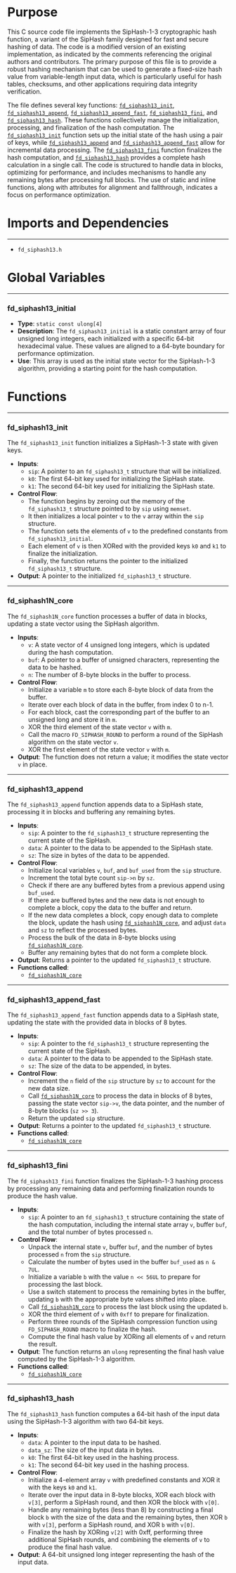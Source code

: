 # Purpose
This C source code file implements the SipHash-1-3 cryptographic hash function, a variant of the SipHash family designed for fast and secure hashing of data. The code is a modified version of an existing implementation, as indicated by the comments referencing the original authors and contributors. The primary purpose of this file is to provide a robust hashing mechanism that can be used to generate a fixed-size hash value from variable-length input data, which is particularly useful for hash tables, checksums, and other applications requiring data integrity verification.

The file defines several key functions: [`fd_siphash13_init`](#fd_siphash13_init), [`fd_siphash13_append`](#fd_siphash13_append), [`fd_siphash13_append_fast`](#fd_siphash13_append_fast), [`fd_siphash13_fini`](#fd_siphash13_fini), and [`fd_siphash13_hash`](#fd_siphash13_hash). These functions collectively manage the initialization, processing, and finalization of the hash computation. The [`fd_siphash13_init`](#fd_siphash13_init) function sets up the initial state of the hash using a pair of keys, while [`fd_siphash13_append`](#fd_siphash13_append) and [`fd_siphash13_append_fast`](#fd_siphash13_append_fast) allow for incremental data processing. The [`fd_siphash13_fini`](#fd_siphash13_fini) function finalizes the hash computation, and [`fd_siphash13_hash`](#fd_siphash13_hash) provides a complete hash calculation in a single call. The code is structured to handle data in blocks, optimizing for performance, and includes mechanisms to handle any remaining bytes after processing full blocks. The use of static and inline functions, along with attributes for alignment and fallthrough, indicates a focus on performance optimization.
# Imports and Dependencies

---
- `fd_siphash13.h`


# Global Variables

---
### fd\_siphash13\_initial
- **Type**: `static const ulong[4]`
- **Description**: The `fd_siphash13_initial` is a static constant array of four unsigned long integers, each initialized with a specific 64-bit hexadecimal value. These values are aligned to a 64-byte boundary for performance optimization.
- **Use**: This array is used as the initial state vector for the SipHash-1-3 algorithm, providing a starting point for the hash computation.


# Functions

---
### fd\_siphash13\_init<!-- {{#callable:fd_siphash13_init}} -->
The `fd_siphash13_init` function initializes a SipHash-1-3 state with given keys.
- **Inputs**:
    - `sip`: A pointer to an `fd_siphash13_t` structure that will be initialized.
    - `k0`: The first 64-bit key used for initializing the SipHash state.
    - `k1`: The second 64-bit key used for initializing the SipHash state.
- **Control Flow**:
    - The function begins by zeroing out the memory of the `fd_siphash13_t` structure pointed to by `sip` using `memset`.
    - It then initializes a local pointer `v` to the `v` array within the `sip` structure.
    - The function sets the elements of `v` to the predefined constants from `fd_siphash13_initial`.
    - Each element of `v` is then XORed with the provided keys `k0` and `k1` to finalize the initialization.
    - Finally, the function returns the pointer to the initialized `fd_siphash13_t` structure.
- **Output**: A pointer to the initialized `fd_siphash13_t` structure.


---
### fd\_siphash1N\_core<!-- {{#callable:fd_siphash1N_core}} -->
The `fd_siphash1N_core` function processes a buffer of data in blocks, updating a state vector using the SipHash algorithm.
- **Inputs**:
    - `v`: A state vector of 4 unsigned long integers, which is updated during the hash computation.
    - `buf`: A pointer to a buffer of unsigned characters, representing the data to be hashed.
    - `n`: The number of 8-byte blocks in the buffer to process.
- **Control Flow**:
    - Initialize a variable `m` to store each 8-byte block of data from the buffer.
    - Iterate over each block of data in the buffer, from index 0 to n-1.
    - For each block, cast the corresponding part of the buffer to an unsigned long and store it in `m`.
    - XOR the third element of the state vector `v` with `m`.
    - Call the macro `FD_SIPHASH_ROUND` to perform a round of the SipHash algorithm on the state vector `v`.
    - XOR the first element of the state vector `v` with `m`.
- **Output**: The function does not return a value; it modifies the state vector `v` in place.


---
### fd\_siphash13\_append<!-- {{#callable:fd_siphash13_append}} -->
The `fd_siphash13_append` function appends data to a SipHash state, processing it in blocks and buffering any remaining bytes.
- **Inputs**:
    - `sip`: A pointer to the `fd_siphash13_t` structure representing the current state of the SipHash.
    - `data`: A pointer to the data to be appended to the SipHash state.
    - `sz`: The size in bytes of the data to be appended.
- **Control Flow**:
    - Initialize local variables `v`, `buf`, and `buf_used` from the `sip` structure.
    - Increment the total byte count `sip->n` by `sz`.
    - Check if there are any buffered bytes from a previous append using `buf_used`.
    - If there are buffered bytes and the new data is not enough to complete a block, copy the data to the buffer and return.
    - If the new data completes a block, copy enough data to complete the block, update the hash using [`fd_siphash1N_core`](#fd_siphash1N_core), and adjust `data` and `sz` to reflect the processed bytes.
    - Process the bulk of the data in 8-byte blocks using [`fd_siphash1N_core`](#fd_siphash1N_core).
    - Buffer any remaining bytes that do not form a complete block.
- **Output**: Returns a pointer to the updated `fd_siphash13_t` structure.
- **Functions called**:
    - [`fd_siphash1N_core`](#fd_siphash1N_core)


---
### fd\_siphash13\_append\_fast<!-- {{#callable:fd_siphash13_append_fast}} -->
The `fd_siphash13_append_fast` function appends data to a SipHash state, updating the state with the provided data in blocks of 8 bytes.
- **Inputs**:
    - `sip`: A pointer to the `fd_siphash13_t` structure representing the current state of the SipHash.
    - `data`: A pointer to the data to be appended to the SipHash state.
    - `sz`: The size of the data to be appended, in bytes.
- **Control Flow**:
    - Increment the `n` field of the `sip` structure by `sz` to account for the new data size.
    - Call [`fd_siphash1N_core`](#fd_siphash1N_core) to process the data in blocks of 8 bytes, passing the state vector `sip->v`, the data pointer, and the number of 8-byte blocks (`sz >> 3`).
    - Return the updated `sip` structure.
- **Output**: Returns a pointer to the updated `fd_siphash13_t` structure.
- **Functions called**:
    - [`fd_siphash1N_core`](#fd_siphash1N_core)


---
### fd\_siphash13\_fini<!-- {{#callable:fd_siphash13_fini}} -->
The `fd_siphash13_fini` function finalizes the SipHash-1-3 hashing process by processing any remaining data and performing finalization rounds to produce the hash value.
- **Inputs**:
    - `sip`: A pointer to an `fd_siphash13_t` structure containing the state of the hash computation, including the internal state array `v`, buffer `buf`, and the total number of bytes processed `n`.
- **Control Flow**:
    - Unpack the internal state `v`, buffer `buf`, and the number of bytes processed `n` from the `sip` structure.
    - Calculate the number of bytes used in the buffer `buf_used` as `n & 7UL`.
    - Initialize a variable `b` with the value `n << 56UL` to prepare for processing the last block.
    - Use a switch statement to process the remaining bytes in the buffer, updating `b` with the appropriate byte values shifted into place.
    - Call [`fd_siphash1N_core`](#fd_siphash1N_core) to process the last block using the updated `b`.
    - XOR the third element of `v` with `0xff` to prepare for finalization.
    - Perform three rounds of the SipHash compression function using `FD_SIPHASH_ROUND` macro to finalize the hash.
    - Compute the final hash value by XORing all elements of `v` and return the result.
- **Output**: The function returns an `ulong` representing the final hash value computed by the SipHash-1-3 algorithm.
- **Functions called**:
    - [`fd_siphash1N_core`](#fd_siphash1N_core)


---
### fd\_siphash13\_hash<!-- {{#callable:fd_siphash13_hash}} -->
The `fd_siphash13_hash` function computes a 64-bit hash of the input data using the SipHash-1-3 algorithm with two 64-bit keys.
- **Inputs**:
    - `data`: A pointer to the input data to be hashed.
    - `data_sz`: The size of the input data in bytes.
    - `k0`: The first 64-bit key used in the hashing process.
    - `k1`: The second 64-bit key used in the hashing process.
- **Control Flow**:
    - Initialize a 4-element array `v` with predefined constants and XOR it with the keys `k0` and `k1`.
    - Iterate over the input data in 8-byte blocks, XOR each block with `v[3]`, perform a SipHash round, and then XOR the block with `v[0]`.
    - Handle any remaining bytes (less than 8) by constructing a final block `b` with the size of the data and the remaining bytes, then XOR `b` with `v[3]`, perform a SipHash round, and XOR `b` with `v[0]`.
    - Finalize the hash by XORing `v[2]` with 0xff, performing three additional SipHash rounds, and combining the elements of `v` to produce the final hash value.
- **Output**: A 64-bit unsigned long integer representing the hash of the input data.



